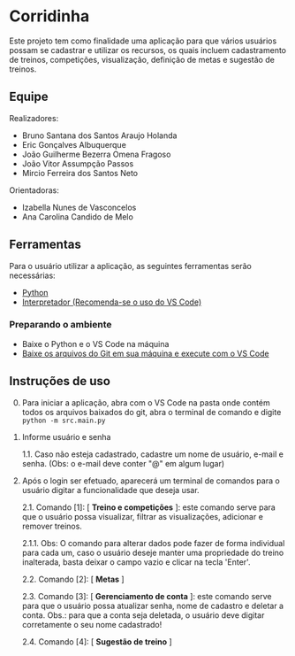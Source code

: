 # Corridinha

Este projeto tem como finalidade uma aplicação para que vários usuários possam se cadastrar e utilizar os recursos, os quais incluem cadastramento de treinos, competições, visualização, definição de metas e sugestão de treinos.

## Equipe

Realizadores:

* Bruno Santana dos Santos Araujo Holanda
* Eric Gonçalves Albuquerque
* João Guilherme Bezerra Omena Fragoso
* João Vitor Assumpção Passos
* Mircio Ferreira dos Santos Neto


Orientadoras:
* Izabella Nunes de Vasconcelos
* Ana Carolina Candido de Melo

## Ferramentas
Para o usuário utilizar a aplicação, as seguintes ferramentas serão necessárias:

* [Python](https://www.python.org/)
* [Interpretador (Recomenda-se o uso do VS Code)](https://code.visualstudio.com/)

### Preparando o ambiente

* Baixe o Python e o VS Code na máquina
* [Baixe os arquivos do Git em sua máquina e execute com o VS Code](https://github.com/iampassos/projeto-fp-cesar/archive/refs/heads/main.zip)

## Instruções de uso

0. Para iniciar a aplicação, abra com o VS Code na pasta onde contém todos os arquivos baixados do git, abra o terminal de comando e digite `python -m src.main.py`

1. Informe usuário e senha

   1.1. Caso não esteja cadastrado, cadastre um nome de usuário, e-mail e senha. (Obs: o e-mail deve conter "@" em algum lugar)

2. Após o login ser efetuado, aparecerá um terminal de comandos para o usuário digitar a funcionalidade que deseja usar.

   2.1. Comando [1]: [ **Treino e competições** ]: este comando serve para que o usuário possa visualizar, filtrar as visualizações, adicionar e remover treinos.

      2.1.1. Obs: O comando para alterar dados pode fazer de forma individual para cada um, caso o usuário deseje manter uma propriedade do treino inalterada, basta deixar o campo vazio e clicar na tecla 'Enter'.

   2.2. Comando [2]: [ **Metas** ]

   2.3. Comando [3]: [ **Gerenciamento de conta** ]: este comando serve para que o usuário possa atualizar senha, nome de cadastro e deletar a conta. Obs.: para que a conta seja deletada, o usuário deve digitar corretamente o seu nome cadastrado!

   2.4. Comando [4]: [ **Sugestão de treino** ]
